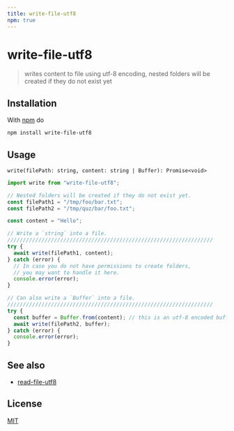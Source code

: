 ```yaml
---
title: write-file-utf8
npm: true
---
```

# write-file-utf8

> writes content to file using utf-8 encoding, nested folders will be created if they do not exist yet

## Installation

With [npm](https://npmjs.org/) do

```sh
npm install write-file-utf8
```

## Usage

`write(filePath: string, content: string | Buffer): Promise<void>`

```javascript
import write from "write-file-utf8";

// Nested folders will be created if they do not exist yet.
const filePath1 = "/tmp/foo/bar.txt";
const filePath2 = "/tmp/quz/bar/foo.txt";

const content = "Hello";

// Write a `string` into a file.
//////////////////////////////////////////////////////////////////
try {
  await write(filePath1, content);
} catch (error) {
  // In case you do not have permissions to create folders,
  // you may want to handle it here.
  console.error(error);
}

// Can also write a `Buffer` into a file.
//////////////////////////////////////////////////////////////////
try {
  const buffer = Buffer.from(content); // this is an utf-8 encoded buffer
  await write(filePath2, buffer);
} catch (error) {
  console.error(error);
}
```

## See also

- [read-file-utf8](https://github.com/fibo/read-file-utf8)

## License

[MIT](https://fibo.github.io/mit-license/)
